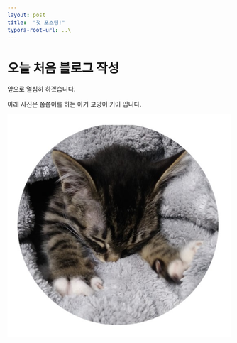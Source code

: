 ```yaml
---
layout: post
title:  "첫 포스팅!"
typora-root-url: ..\
---
```


# 오늘 처음 블로그 작성

앞으로 열심히 하겠습니다.

아래 사진은 쭙쭙이를 하는 아기 고양이 키이 입니다.

![kii](/images/2024-01-09-first/kii-1705564844978-3.jpg)
